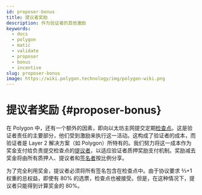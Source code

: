 ```yaml
---
id: proposer-bonus
title: 提议者奖励
description: 作为验证者的其他激励
keywords:
  - docs
  - polygon
  - matic
  - validate
  - proposer
  - bonus
  - incentive
slug: proposer-bonus
image: https://wiki.polygon.technology/img/polygon-wiki.png
---
```


# 提议者奖励 {#proposer-bonus}

在 Polygon 中，还有一个额外的因素，即向以太坊主网提交定期[检查点](/docs/maintain/glossary.md#checkpoint-transaction)。这是验证者责任的主要部分，他们受到激励来执行这一活动。这构成了验证者的成本，而验证者是 Layer 2 解决方案（如 Polygon）所特有的。我们努力将这一成本作为奖金支付给负责提交检查点的[提议者](/docs/maintain/glossary.md#proposer)，以适应验证者质押奖励支付机制。奖励减去奖金将由所有质押人、提议者和[签名者](/docs/maintain/glossary.md#signer-address)按比例分享。

为了完全利用奖金，提议者必须将所有签名包含在检查点中。由于协议要求 ⅔+1 权重的总权益，即使有 80% 的选票，检查点也被接受。但是，在这种情况下，提议者只能得到计算奖金的 80%。
